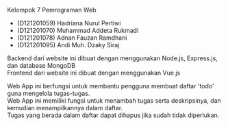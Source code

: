 Kelompok 7 Pemrograman Web
- (D121201059) Hadriana Nurul Pertiwi
- (D121201070) Muhammad Addeta Rukmadi
- (D121201078) Adnan Fauzan Ramdhani
- (D121201095) Andi Muh. Dzaky Siraj

Backend dari website ini dibuat dengan menggunakan Node.js, Express.js, dan database MongoDB <br>
Frontend dari website ini dibuat dengan menggunakan Vue.js

Web App ini berfungsi untuk membantu pengguna membuat daftar 'todo' guna mengelola tugas-tugas. <br>
Web App ini memiliki fungsi untuk menambah tugas serta deskripsinya, dan kemudian menampilkannya dalam daftar. <br>
Tugas yang berada dalam daftar dapat dihapus jika sudah tidak diperlukan.
